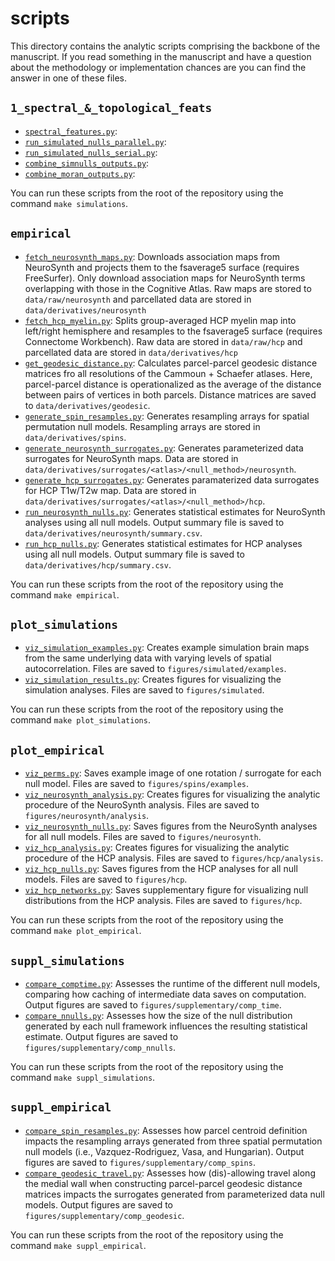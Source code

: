 # scripts

This directory contains the analytic scripts comprising the backbone of the manuscript.
If you read something in the manuscript and have a question about the methodology or implementation chances are you can find the answer in one of these files.

## `1_spectral_&_topological_feats`


- [`spectral_features.py`](./1_spectral_&_topological_feats/spectral_features.py):
  <!-- Generates simulated Gaussian random fields on the fsaverage5 surface across seven levels of spatial autocorrelation.
  Data are also parcellated with the multi-scale Cammoun and Schaefer atlases.
  Generated maps are saved to `data/derivatives/simulated/{alpha}/sim`, where {alpha} indicates the level of spatial autocorrelation. -->
- [`run_simulated_nulls_parallel.py`](./simulations/run_simulated_nulls_parallel.py):
  <!-- Runs null models on simulated data, where different *simulations* are run in parallel (that is, there is no parallelization at the level of each null model).
  This is most useful for null frameworks where running the simulation is the most costly computational step (e.g., Vázquez-Rodríguez, Baum, Cornblath, Váša, Hungarian, naive non-parametric)
  By default this will generate p-values for the correlated simulations (for calculating the -log10(p) of the frameworks).
  When run with the `--shuffle` flag it will generate p-values for the randomized simulations (for calculating the false positive rate)
  Data are saved to `data/derivatives/simulated`. -->
- [`run_simulated_nulls_serial.py`](./simulations/run_simulated_nulls_serial.py):
  <!-- Runs null models on simulated data, where *null models* are run in parallel (that is, there is no parallelization at the level of simulations).
  This is most useful for null frameworks where generating the null maps is the most costly computational step (e.g., Burt-2018, Burt-2020, Moran).
  By default this will generate p-values for the correlated simulations (for calculating the -log10(p) of the frameworks).
  When run with the `--shuffle` flag it will generate p-values for the randomized simulations (for calculating the false positive rate)
  Data are saved to `data/derivatives/simulated`. -->
- [`combine_simnulls_outputs.py`](./simulations/combine_simnulls_outputs.py):
  <!-- Combines all the outputs from `run_simulated_nulls_parallel.py` and `run_simulated_nulls_serial.py` into three files: `prob_summary.csv.gz`, `pval_summary.csv.gz`, and `auc_summary.csv.gz`.
  Data are saved to `data/derivatives/simulated` -->
- [`combine_moran_outputs.py`](./simulations/combine_moran_outputs.py):
  <!-- Combines the outputs generated from running `run_simulated_nulls_serial.py` with the `--run_moran` flag in a single file: `moran_summary.csv.gz`.
  Data are saved to `data/deriatives/simulated`. -->

You can run these scripts from the root of the repository using the command `make simulations`.

## `empirical`

- [`fetch_neurosynth_maps.py`](./empirical/fetch_neurosynth_maps.py):
  Downloads association maps from NeuroSynth and projects them to the fsaverage5 surface (requires FreeSurfer).
  Only download association maps for NeuroSynth terms overlapping with those in the Cognitive Atlas.
  Raw maps are stored to `data/raw/neurosynth` and parcellated data are stored in `data/derivatives/neurosynth`
- [`fetch_hcp_myelin.py`](./empirical/fetch_hcp_myelin.py):
  Splits group-averaged HCP myelin map into left/right hemisphere and resamples to the fsaverage5 surface (requires Connectome Workbench).
  Raw data are stored in `data/raw/hcp` and parcellated data are stored in `data/derivatives/hcp`
- [`get_geodesic_distance.py`](./empirical/get_geodesic_distance.py):
  Calculates parcel-parcel geodesic distance matrices fro all resolutions of the Cammoun + Schaefer atlases.
  Here, parcel-parcel distance is operationalized as the average of the distance between pairs of vertices in both parcels.
  Distance matrices are saved to `data/derivatives/geodesic`.
- [`generate_spin_resamples.py`](./empirical/generate_spin_resamples.py):
  Generates resampling arrays for spatial permutation null models.
  Resampling arrays are stored in `data/derivatives/spins`.
- [`generate_neurosynth_surrogates.py`](./empirical/generate_neurosynth_surrogates.py):
  Generates parameterized data surrogates for NeuroSynth maps.
  Data are stored in `data/derivatives/surrogates/<atlas>/<null_method>/neurosynth`.
- [`generate_hcp_surrogates.py`](./empirical/generate_hcp_surrogates.py):
  Generates paramaterized data surrogates for HCP T1w/T2w map.
  Data are stored in `data/derivatives/surrogates/<atlas>/<null_method>/hcp`.
- [`run_neurosynth_nulls.py`](./empirical/run_neurosynth_nulls.py):
  Generates statistical estimates for NeuroSynth analyses using all null models.
  Output summary file is saved to `data/derivatives/neurosynth/summary.csv`.
- [`run_hcp_nulls.py`](./empirical/run_hcp_nulls.py):
  Generates statistical estimates for HCP analyses using all null models.
  Output summary file is saved to `data/derivatives/hcp/summary.csv`.

You can run these scripts from the root of the repository using the command `make empirical`.

## `plot_simulations`

- [`viz_simulation_examples.py`](./plot_simulations/viz_simulation_examples.py):
  Creates example simulation brain maps from the same underlying data with varying levels of spatial autocorrelation.
  Files are saved to `figures/simulated/examples`.
- [`viz_simulation_results.py`](./plot_simulations/viz_simulation_results.py):
  Creates figures for visualizing the simulation analyses.
  Files are saved to `figures/simulated`.

You can run these scripts from the root of the repository using the command `make plot_simulations`.

## `plot_empirical`

- [`viz_perms.py`](./plot_empirical/viz_perms.py):
  Saves example image of one rotation / surrogate for each null model.
  Files are saved to `figures/spins/examples`.
- [`viz_neurosynth_analysis.py`](./plot_empirical/viz_neurosynth_analysis.py):
  Creates figures for visualizing the analytic procedure of the NeuroSynth analysis.
  Files are saved to `figures/neurosynth/analysis`.
- [`viz_neurosynth_nulls.py`](./plot_empirical/viz_neurosynth_nulls.py):
  Saves figures from the NeuroSynth analyses for all null models.
  Files are saved to `figures/neurosynth`.
- [`viz_hcp_analysis.py`](./plot_empirical/viz_hcp_analysis.py):
  Creates figures for visualizing the analytic procedure of the HCP analysis.
  Files are saved to `figures/hcp/analysis`.
- [`viz_hcp_nulls.py`](./plot_empirical/viz_hcp_nulls.py):
  Saves figures from the HCP analyses for all null models.
  Files are saved to `figures/hcp`.
- [`viz_hcp_networks.py`](./plot_empirical/viz_hcp_networks.py):
  Saves supplementary figure for visualizing null distributions from the HCP analysis.
  Files are saved to `figures/hcp`.

You can run these scripts from the root of the repository using the command `make plot_empirical`.

## `suppl_simulations`

- [`compare_comptime.py`](./suppl_simulations/compare_comptime.py):
  Assesses the runtime of the different null models, comparing how caching of intermediate data saves on computation.
  Output figures are saved to `figures/supplementary/comp_time`.
- [`compare_nnulls.py`](./suppl_simulations/compare_nnulls.py):
  Assesses how the size of the null distribution generated by each null framework influences the resulting statistical estimate.
  Output figures are saved to `figures/supplementary/comp_nnulls`.

You can run these scripts from the root of the repository using the command `make suppl_simulations`.

## `suppl_empirical`

- [`compare_spin_resamples.py`](./suppl_empirical/compare_spin_resamples.py):
  Assesses how parcel centroid definition impacts the resampling arrays generated from three spatial permutation null models (i.e., Vazquez-Rodriguez, Vasa, and Hungarian).
  Output figures are saved to `figures/supplementary/comp_spins`.
- [`compare_geodesic_travel.py`](./suppl_empirical/compare_geodesic_travel.py):
  Assesses how (dis)-allowing travel along the medial wall when constructing parcel-parcel geodesic distance matrices impacts the surrogates generated from parameterized data null models.
  Output figures are saved to `figures/supplementary/comp_geodesic`.

You can run these scripts from the root of the repository using the command `make suppl_empirical`.

